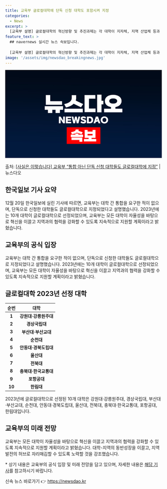 ```yaml
---
title: 교육부 글로컬대학에 단독 신청 대학도 포함시켜 지정
categories:
  - News
excerpt: >
  [교육부 설명] 글로컬대학의 혁신방향 및 추진과제는 각 대학이 지자체, 지역 산업체 등과 연계하여 자율적으로…
feature_text: >
  ## navernews 실시간 뉴스 속보입니다.

  [교육부 설명] 글로컬대학의 혁신방향 및 추진과제는 각 대학이 지자체, 지역 산업체 등과 연계하여 자율적으로…
image: '/assets/img/newsdao_breakingnews.jpg'
---
```


![뉴스다오 속보](/assets/img/newsdao_breakingnews.jpg)

<p>출처: <a href="https://newsdao.kr/2860" rel="dofollow">[사실은 이렇습니다] 교육부 “통합 아닌 단독 신청 대학들도 글로컬대학에 지정”</a> | 뉴스다오</p>

<h2 data-ke-size="size26">한국일보 기사 요약</h2>
<p data-ke-size="size16">12월 20일 한국일보에 실린 기사에 따르면, 교육부는 대학 간 통합을 요구한 적이 없으며, 단독으로 신청한 대학들도 글로컬대학으로 지정되었다고 설명했습니다. 2023년에는 10개 대학이 글로컬대학으로 선정되었으며, 교육부는 모든 대학이 자율성을 바탕으로 혁신을 이끌고 지역과의 협력을 강화할 수 있도록 지속적으로 지원할 계획이라고 밝혔습니다.</p>

<h2 data-ke-size="size26">교육부의 공식 입장</h2>
<p data-ke-size="size16">교육부는 대학 간 통합을 요구한 적이 없으며, 단독으로 신청한 대학들도 글로컬대학으로 지정되었다고 설명했습니다. 2023년에는 10개 대학이 글로컬대학으로 선정되었으며, 교육부는 모든 대학이 자율성을 바탕으로 혁신을 이끌고 지역과의 협력을 강화할 수 있도록 지속적으로 지원할 계획이라고 밝혔습니다.</p>

<h2 data-ke-size="size26">글로컬대학 2023년 선정 대학</h2>
<table>
<thead>
<tr>
<th style="text-align: center;">순번</th>
<th style="text-align: center;">대학</th>
</tr>
</thead>
<tbody>
<tr>
<td style="text-align: center; height: 17px;"><b>1</b></td>
<td style="text-align: center; height: 17px;"><b>강원대·강릉원주대</b></td>
</tr>
<tr>
<td style="text-align: center; height: 17px;"><b>2</b></td>
<td style="text-align: center; height: 17px;"><b>경상국립대</b></td>
</tr>
<tr>
<td style="text-align: center; height: 17px;"><b>3</b></td>
<td style="text-align: center; height: 17px;"><b>부산대·부산교대</b></td>
</tr>
<tr>
<td style="text-align: center; height: 17px;"><b>4</b></td>
<td style="text-align: center; height: 17px;"><b>순천대</b></td>
</tr>
<tr>
<td style="text-align: center; height: 17px;"><b>5</b></td>
<td style="text-align: center; height: 17px;"><b>안동대·경북도립대</b></td>
</tr>
<tr>
<td style="text-align: center; height: 17px;"><b>6</b></td>
<td style="text-align: center; height: 17px;"><b>울산대</b></td>
</tr>
<tr>
<td style="text-align: center; height: 17px;"><b>7</b></td>
<td style="text-align: center; height: 17px;"><b>전북대</b></td>
</tr>
<tr>
<td style="text-align: center; height: 17px;"><b>8</b></td>
<td style="text-align: center; height: 17px;"><b>충북대·한국교통대</b></td>
</tr>
<tr>
<td style="text-align: center; height: 17px;"><b>9</b></td>
<td style="text-align: center; height: 17px;"><b>포항공대</b></td>
</tr>
<tr>
<td style="text-align: center; height: 17px;"><b>10</b></td>
<td style="text-align: center; height: 17px;"><b>한림대</b></td>
</tr>
</tbody>
</table>

<p data-ke-size="size16">2023년에 글로컬대학으로 선정된 10개 대학은 강원대·강릉원주대, 경상국립대, 부산대·부산교대, 순천대, 안동대·경북도립대, 울산대, 전북대, 충북대·한국교통대, 포항공대, 한림대입니다.</p>

<h2 data-ke-size="size26">교육부의 미래 전망</h2>
<p data-ke-size="size16">교육부는 모든 대학이 자율성을 바탕으로 혁신을 이끌고 지역과의 협력을 강화할 수 있도록 지속적으로 지원할 계획이라고 밝혔습니다. 대학-지역의 동반성장을 이끌고, 지역 발전의 허브로 자리매김할 수 있도록 노력할 것을 강조했습니다.</p>

<p data-ke-size="size16">* 상기 내용은 교육부의 공식 입장 및 미래 전망을 담고 있으며, 자세한 내용은 <a href="https://newsdao.kr/2860">해당 기사</a>를 참고하시기 바랍니다.</p> 

신속 뉴스 바로가기 👉 <a href="https://newsdao.kr" rel="dofollow">https://newsdao.kr</a>


